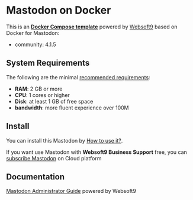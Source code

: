# Mastodon on Docker  

This is an **[Docker Compose template](https://github.com/Websoft9/docker-library)** powered by [Websoft9](https://www.websoft9.com) based on Docker for Mastodon:


 - community:  4.1.5


## System Requirements

The following are the minimal [recommended requirements](https://docs.joinmastodon.org/admin/install/#pre-requisites):

* **RAM**: 2 GB or more
* **CPU**: 1 cores or higher
* **Disk**: at least 1 GB of free space
* **bandwidth**: more fluent experience over 100M  

## Install

You can install this Mastodon by [How to use it?](https://github.com/Websoft9/docker-library#how-to-use-it).   

If you want use Mastodon with **Websoft9 Business Support** free, you can [subscribe Mastodon](https://www.websoft9.com/apps) on Cloud platform

## Documentation

[Mastodon Administrator Guide](https://support.websoft9.com/docs/mastodon) powered by Websoft9